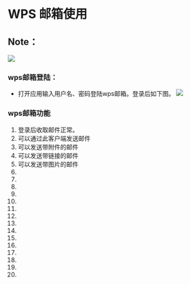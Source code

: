 # WPS 邮箱使用
## Note：  
 ![](https://github.com/openthos/community-analysis/blob/master/pic/using-instractions-pic/wps-email.png)

### wps邮箱登陆：  
- 打开应用输入用户名、密码登陆wps邮箱。登录后如下图。
 ![](https://github.com/openthos/community-analysis/blob/master/pic/using-instractions-pic/tmp_4543-Screenshot_2016-12-27-15-54-231526350674.png)

### wps邮箱功能
1. 登录后收取邮件正常。
2. 可以通过此客户端发送邮件
3. 可以发送带附件的邮件
4. 可以发送带链接的邮件
5. 可以发送带图片的邮件
6. 
7.
8.
9.
10.
11.
12.
13.
14.
15.
16.
17.
18.
19.
20.
